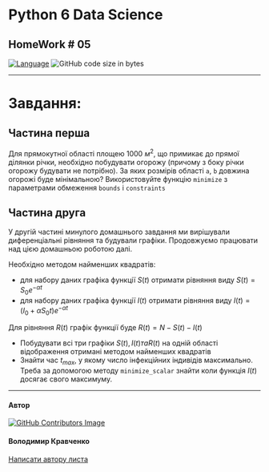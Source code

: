 # Python 6 Data Science
## HomeWork # 05

[![Language](https://img.shields.io/badge/language-python-blue)](https://www.python.org)
![GitHub code size in bytes](https://img.shields.io/github/languages/code-size/VlodyaKr/Python-6-Data-Science-HomeWork-05)

---
# Завдання:

## Частина перша

Для прямокутної області площею 1000 $м^{2}$, що примикає до прямої ділянки річки, необхідно побудувати огорожу (причому з боку річки огорожу будувати не потрібно). За яких розмірів області `a`, `b` довжина огорожі буде мінімальною? Використовуйте функцію `minimize` з параметрами обмеження `bounds` і `constraints`

## Частина друга

У другій частині минулого домашнього завдання ми вирішували диференціальні рівняння та будували графіки. Продовжуємо працювати над цією домашньою роботою далі.

Необхідно методом найменших квадратів:

* для набору даних графіка функції $S(t)$ отримати рівняння виду $S(t)=S_{0} e^{-\alpha t}$
* для набору даних графіка функції $I(t)$ отримати рівняння виду $I(t)=(I_{0} + \alpha S_{0}t) e^{-\alpha t}$
 
Для рівняння $R(t)$ графік функції буде $R(t)=N-S(t)-I(t)$

* Побудувати всі три графіки $S(t), I(t) та R(t)$ на одній області відображення отримані методом найменших квадратів
* Знайти час $t_{max}$, у якому число інфекційних індивідів максимально. Треба за допомогою методу `minimize_scalar` знайти коли функція $I(t)$ досягає свого максимуму.


---

#### Автор
[![GitHub Contributors Image](https://contrib.rocks/image?repo=VlodyaKr/Python-6-Data-Science-HomeWork-04)](https://github.com/VlodyaKr)

#### Володимир Кравченко
[Написати автору листа](mailto:vlodya@gmail.com?subject=Python-6-Data-Science-HomeWork-04)
